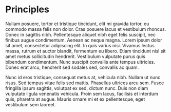 # Principles

Nullam posuere, tortor et tristique tincidunt, elit mi gravida tortor, eu commodo massa felis non dolor. Cras posuere lacus et vestibulum rhoncus. Donec in sagittis nibh. Pellentesque aliquet nibh eget felis suscipit, nec finibus augue condimentum. Aenean ac neque magna. Lorem ipsum dolor sit amet, consectetur adipiscing elit. In quis varius nisi. Vivamus lectus massa, rutrum et auctor blandit, fermentum eu libero. Etiam tincidunt nisl sit amet metus sollicitudin hendrerit. Vestibulum vulputate purus quis bibendum condimentum. Nunc suscipit convallis ante tempus ultricies. Donec erat arcu, hendrerit sed sodales sed, convallis ac quam.

Nunc id eros tristique, consequat metus at, vehicula nibh. Nullam ut nunc risus. Sed tempus vitae felis sed mattis. Phasellus ultrices arcu sem. Fusce fringilla ipsum sagittis, volutpat ex sed, dictum nunc. Duis non diam vulputate ligula venenatis vehicula. Proin sem lacus, facilisis et interdum quis, pharetra at augue. Mauris ornare mi et ex pellentesque, eget vestibulum sem laoreet.